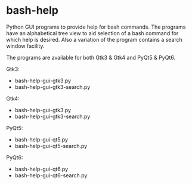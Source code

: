 # bash-help

Python GUI programs to provide help for bash commands. The programs have an alphabetical tree view to 
aid selection of a bash command for which help is desired. Also a variation of the program contains a 
search window facility.

The programs are available for both Gtk3 & Gtk4 and PyQt5 & PyQt6.

Gtk3:

* bash-help-gui-gtk3.py
* bash-help-gui-gtk3-search.py

Gtk4:

* bash-help-gui-gtk3.py
* bash-help-gui-gtk3-search.py

PyQt5:
* bash-help-gui-qt5.py
* bash-help-gui-qt5-search.py

PyQt6:
* bash-help-gui-qt6.py
* bash-help-gui-qt6-search.py
